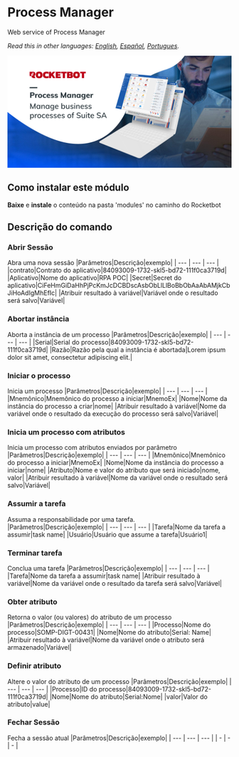 # Process Manager
  
Web service of Process Manager  

*Read this in other languages: [English](Manual_Process_Manager.md), [Español](Manual_Process_Manager.es.md), [Portugues](Manual_Process_Manager.pr.md).*
  
![banner](imgs/Banner_Process_manager.png)
## Como instalar este módulo
  
__Baixe__ e __instale__ o conteúdo na pasta 'modules' no caminho do Rocketbot  



## Descrição do comando

### Abrir Sessão
  
Abra uma nova sessão
|Parâmetros|Descrição|exemplo|
| --- | --- | --- |
|contrato|Contrato do aplicativo|84093009-1732-skl5-bd72-111f0ca3719d|
|Aplicativo|Nome do aplicativo|RPA POC|
|Secret|Secret do aplicativo|CiFeHmGiDaHhPjPcKmJcDCBDscAsbObLlLlBoBbObAaAbAMjkCbJiHoAdIgMhEfIc|
|Atribuir resultado à variável|Variável onde o resultado será salvo|Variável|

### Abortar instância
  
Aborta a instância de um processo
|Parâmetros|Descrição|exemplo|
| --- | --- | --- |
|Serial|Serial do processo|84093009-1732-skl5-bd72-111f0ca3719d|
|Razão|Razão pela qual a instância é abortada|Lorem ipsum dolor sit amet, consectetur adipiscing elit.|

### Iniciar o processo
  
Inicia um processo
|Parâmetros|Descrição|exemplo|
| --- | --- | --- |
|Mnemônico|Mnemônico do processo a iniciar|MnemoEx|
|Nome|Nome da instância do processo a criar|nome|
|Atribuir resultado à variável|Nome da variável onde o resultado da execução do processo será salvo|Variável|

### Inicia um processo com atributos
  
Inicia um processo com atributos enviados por parâmetro
|Parâmetros|Descrição|exemplo|
| --- | --- | --- |
|Mnemônico|Mnemônico do processo a iniciar|MnemoEx|
|Nome|Nome da instância do processo a iniciar|nome|
|Atributo|Nome e valor do atributo que será iniciado|nome, valor|
|Atribuir resultado à variável|Nome da variável onde o resultado será salvo|Variável|

### Assumir a tarefa
  
Assuma a responsabilidade por uma tarefa.
|Parâmetros|Descrição|exemplo|
| --- | --- | --- |
|Tarefa|Nome da tarefa a assumir|task name|
|Usuário|Usuário que assume a tarefa|Usuário1|

### Terminar tarefa
  
Conclua uma tarefa
|Parâmetros|Descrição|exemplo|
| --- | --- | --- |
|Tarefa|Nome da tarefa a assumir|task name|
|Atribuir resultado à variável|Nome da variável onde o resultado da tarefa será salvo|Variável|

### Obter atributo
  
Retorna o valor (ou valores) do atributo de um processo
|Parâmetros|Descrição|exemplo|
| --- | --- | --- |
|Processo|Nome do processo|SOMP-DIGT-00431|
|Nome|Nome do atributo|Serial: Name|
|Atribuir resultado à variável|Nome da variável onde o atributo será armazenado|Variável|

### Definir atributo
  
Altere o valor do atributo de um processo
|Parâmetros|Descrição|exemplo|
| --- | --- | --- |
|Processo|ID do processo|84093009-1732-skl5-bd72-111f0ca3719d|
|Nome|Nome do atributo|Serial:Nome|
|valor|Valor do atributo|value|

### Fechar Sessão
  
Fecha a sessão atual
|Parâmetros|Descrição|exemplo|
| --- | --- | --- |
| - | - | - |
